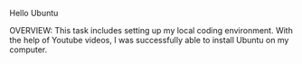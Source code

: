  Hello Ubuntu

 OVERVIEW: This task includes setting up my local coding environment. With the help of Youtube videos, I was successfully able to install Ubuntu on my computer.
